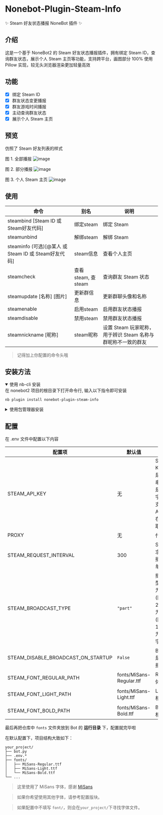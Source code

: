 # Nonebot-Plugin-Steam-Info
✨ Steam 好友状态播报 NoneBot 插件 ✨

## 介绍

这是一个基于 NoneBot2 的 Steam 好友状态播报插件，拥有绑定 Steam ID，查询群友状态，展示个人 Steam 主页等功能，支持跨平台，画图部分 100% 使用 Pillow 实现，较无头浏览器渲染更加轻量高效

## 功能
- [x] 绑定 Steam ID
- [x] 群友状态变更播报
- [x] 群友游戏时间播报
- [x] 主动查询群友状态
- [x] 展示个人 Steam 主页

## 预览
仿照了 Steam 好友列表的样式

图 1. 全部播报
![image](./preview.png)

图 2. 部分播报
![image](./preview_1.png)

图 3. 个人 Steam 主页
![image](./preview_2.png)


## 使用
| 命令 | 别名 |  说明 |
| --- | --- | --- |
| steambind [Steam ID 或 Steam好友代码] | 绑定steam | 绑定 Steam |
| steamunbind | 解绑steam | 解绑 Steam |
| steaminfo (可选)[@某人 或 Steam ID 或 Steam好友代码] | steam信息 | 查看个人主页 |
| steamcheck | 查看steam, 查steam | 查询群友 Steam 状态 |
| steamupdate [名称] [图片] | 更新群信息 | 更新群聊头像和名称 |
| steamenable | 启用steam | 启用群友状态播报 |
| steamdisable | 禁用steam | 禁用群友状态播报 |
| steamnickname [昵称] | steam昵称 | 设置 Steam 玩家昵称，用于辨识 Steam 名称与群昵称不一致的群友 |

> 记得加上你配置的命令头哦

## 安装方法
<details open>
<summary>使用 nb-cli 安装</summary>
在 nonebot2 项目的根目录下打开命令行, 输入以下指令即可安装

    nb plugin install nonebot-plugin-steam-info

</details>

<details>
<summary>使用包管理器安装</summary>
在 nonebot2 项目的插件目录下, 打开命令行, 根据你使用的包管理器, 输入相应的安装命令

<details>
<summary>pip</summary>

    pip install nonebot-plugin-steam-info
</details>
<details>
<summary>pdm</summary>

    pdm add nonebot-plugin-steam-info
</details>
<details>
<summary>poetry</summary>

    poetry add nonebot-plugin-steam-info
</details>
<details>
<summary>conda</summary>

    conda install nonebot-plugin-steam-info
</details>

打开 nonebot2 项目根目录下的 `pyproject.toml` 文件, 在 `[tool.nonebot]` 部分追加写入

    plugins = ["nonebot_plugin_steam_info"]

</details>




## 配置
在 .env 文件中配置以下内容

| 配置项 | 默认值 | 说明 |
| --- | --- | --- |
| STEAM_API_KEY | 无 | Steam API Key，可以是一个字符串，也可以是一列表的字符串，即支持多个API Key，在 [此处](https://partner.steamgames.com/doc/webapi_overview/auth) 获取 |
| PROXY | 无 | 代理地址 |
| STEAM_REQUEST_INTERVAL | 300 | Steam 请求间隔 & 播报间隔。单位为秒 |
| STEAM_BROADCAST_TYPE | `"part"` | 播报类型。`"part"` 为部分播报(图 2)，`"all"` 为全部播报(图 1)，`"none"` 为只播报文字消息 |
| STEAM_DISABLE_BROADCAST_ON_STARTUP | `False` | Bot 启动时是否禁用播报 |
| STEAM_FONT_REGULAR_PATH | fonts/MiSans-Regular.ttf | Regular 字体相对目录 |
| STEAM_FONT_LIGHT_PATH | fonts/MiSans-Light.ttf | Light 字体相对目录 |
| STEAM_FONT_BOLD_PATH |fonts/MiSans-Bold.ttf | Bold 字体相对目录 |

最后再把仓库中 `fonts` 文件夹放到 Bot 的 **运行目录** 下，配置就完毕啦

在默认配置下，项目结构大致如下：
```
your_project/
├── bot.py
├── .env.*
├── fonts/
│   ├── MiSans-Regular.ttf
│   ├── MiSans-Light.ttf
│   └── MiSans-Bold.ttf
└── ...
```

> 这里使用了 MiSans 字体，感谢 [MiSans](https://hyperos.mi.com/font/zh/)

> 如果你希望使用其他字体，请参考配置版块。

> 如果配置中不填写 `font/`，则会在`your_project/`下寻找字体文件。